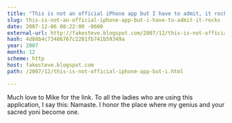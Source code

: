 ```yaml
---
title: "This is not an official iPhone app but I have to admit, it rocks"
slug: this-is-not-an-official-iphone-app-but-i-have-to-admit-it-rocks
date: 2007-12-06 08:22:00 -0600
external-url: http://fakesteve.blogspot.com/2007/12/this-is-not-official-iphone-app-but-i.html
hash: 4d88b4c73486767c2281fb741b59349a
year: 2007
month: 12
scheme: http
host: fakesteve.blogspot.com
path: /2007/12/this-is-not-official-iphone-app-but-i.html

---
```


Much love to Mike for the link. To all the ladies who are using this application, I say this: Namaste. I honor the place where my genius and your sacred yoni become one.
